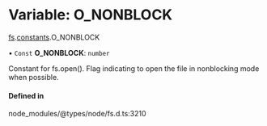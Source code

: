 # Variable: O\_NONBLOCK

[fs](../modules/fs.md).[constants](../modules/fs.constants.md).O_NONBLOCK

• `Const` **O\_NONBLOCK**: `number`

Constant for fs.open(). Flag indicating to open the file in nonblocking mode when possible.

#### Defined in

node_modules/@types/node/fs.d.ts:3210
